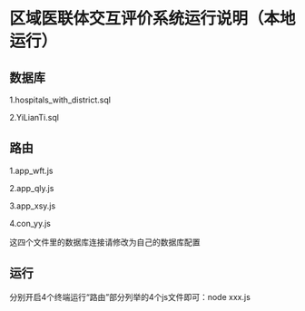 # 区域医联体交互评价系统运行说明（本地运行）

## 数据库

1.hospitals_with_district.sql

2.YiLianTi.sql

## 路由

1.app_wft.js

2.app_qly.js

3.app_xsy.js

4.con_yy.js

这四个文件里的数据库连接请修改为自己的数据库配置

## 运行

分别开启4个终端运行“路由”部分列举的4个js文件即可：node xxx.js